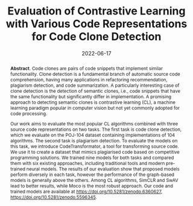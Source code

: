 ---
title: "Evaluation of Contrastive Learning with Various Code Representations for Code Clone Detection"
authors: '<i>Maksim Zubkov, Egor Spirin, Egor Bogomolov, and Timofey Bryksin</i>'
status: "preprint"
collection: publications
permalink: /publication/2022-06-17-contrastive-learning-for-semantic-clones
date: 2022-06-17
venue: "<b>e-Print archive</b>"
pdf: 'https://arxiv.org/abs/2206.08726'
data: 'https://zenodo.org/record/6360627'
counter_id: 'P6'
abstract: "<p><b>Abstract</b>. Code clones are pairs of code snippets that implement similar functionality. Clone detection is a fundamental branch of automatic source code comprehension, having many applications in refactoring recommendation, plagiarism detection, and code summarization. A particularly interesting case of clone detection is the detection of semantic clones, i.e., code snippets that have the same functionality but significantly differ in implementation. A promising approach to detecting semantic clones is contrastive learning (CL), a machine learning paradigm popular in computer vision but not yet commonly adopted for code processing.</p><p>Our work aims to evaluate the most popular CL algorithms combined with three source code representations on two tasks. The first task is code clone detection, which we evaluate on the POJ-104 dataset containing implementations of 104 algorithms. The second task is plagiarism detection. To evaluate the models on this task, we introduce CodeTransformator, a tool for transforming source code. We use it to create a dataset that mimics plagiarised code based on competitive programming solutions. We trained nine models for both tasks and compared them with six existing approaches, including traditional tools and modern pre-trained neural models. The results of our evaluation show that proposed models perform diversely in each task, however the performance of the graph-based models is generally above the others. Among CL algorithms, SimCLR and SwAV lead to better results, while Moco is the most robust approach. Our code and trained models are available at <a href='https://doi.org/10.5281/zenodo.6360627'>https://doi.org/10.5281/zenodo.6360627</a>, <a href='https://doi.org/10.5281/zenodo.5596345'>https://doi.org/10.5281/zenodo.5596345</a>.</p>"
---